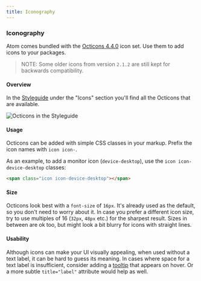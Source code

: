 ```yaml
---
title: Iconography
---
```

### Iconography

Atom comes bundled with the [Octicons 4.4.0](https://github.com/github/octicons/tree/v4.4.0) icon set. Use them to add icons to your packages.

> NOTE: Some older icons from version `2.1.2` are still kept for backwards compatibility.

#### Overview

In the [Styleguide](/hacking-atom/sections/creating-a-theme/#atom-styleguide) under the "Icons" section you'll find all the Octicons that are available.

![Octicons in the Styleguide](../../images/iconography.png "Octicons in the Styleguide")

#### Usage

Octicons can be added with simple CSS classes in your markup. Prefix the icon names with `icon icon-`.

As an example, to add a monitor icon (`device-desktop`), use the `icon icon-device-desktop` classes:

```html
<span class="icon icon-device-desktop"></span>
```

#### Size

Octicons look best with a `font-size` of `16px`. It's already used as the default, so you don't need to worry about it. In case you prefer a different icon size, try to use multiples of 16 (`32px`, `48px` etc.) for the sharpest result. Sizes in between are ok too, but might look a bit blurry for icons with straight lines.

#### Usability

Although icons can make your UI visually appealing, when used without a text label, it can be hard to guess its meaning. In cases where space for a text label is insufficient, consider adding a [tooltip](https://atom.io/docs/api/latest/TooltipManager) that appears on hover. Or a more subtle `title="label"` attribute would help as well.
